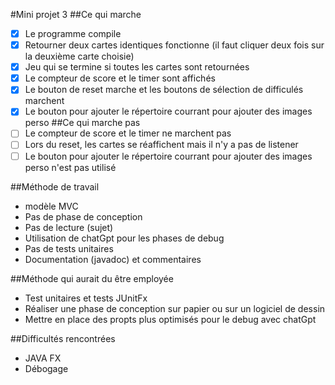 #Mini projet 3
##Ce qui marche
- [x] Le programme compile
- [x] Retourner deux cartes identiques fonctionne (il faut cliquer deux fois sur la deuxième carte choisie)
- [x] Jeu qui se termine si toutes les cartes sont retournées
- [x] Le compteur de score et le timer sont affichés
- [x] Le bouton de reset marche et les boutons de sélection de difficulés marchent
- [x] Le bouton pour ajouter le répertoire courrant pour ajouter des images perso
##Ce qui marche pas
- [ ] Le compteur de score et le timer ne marchent pas
- [ ] Lors du reset, les cartes se réaffichent mais il n'y a pas de listener
- [ ] Le bouton pour ajouter le répertoire courrant pour ajouter des images perso n'est pas utilisé

##Méthode de travail
- modèle MVC
- Pas de phase de conception
- Pas de lecture (sujet)
- Utilisation de chatGpt pour les phases de debug
- Pas de tests unitaires
- Documentation (javadoc) et commentaires

##Méthode qui aurait du être employée
- Test unitaires et tests JUnitFx
- Réaliser une phase de conception sur papier ou sur un logiciel de dessin
- Mettre en place des propts plus optimisés pour le debug avec chatGpt

##Difficultés rencontrées
- JAVA FX
- Débogage
